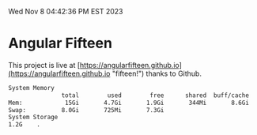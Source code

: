 Wed Nov  8 04:42:36 PM EST 2023

# Angular Fifteen


This project is live at [https://angularfifteen.github.io](https://angularfifteen.github.io "fifteen!") thanks to Github.

```bash
System Memory
               total        used        free      shared  buff/cache   available
Mem:            15Gi       4.7Gi       1.9Gi       344Mi       8.6Gi       9.9Gi
Swap:          8.0Gi       725Mi       7.3Gi
System Storage
1.2G	.
